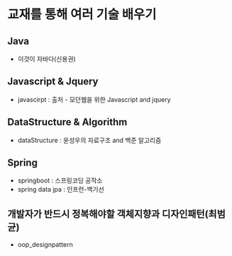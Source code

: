 
교재를 통해 여러 기술 배우기
==========================

Java
---
+ 이것이 자바다(신용권)

Javascript & Jquery
-----------------
 + javascirpt : 출처 - 모던웹을 위한 Javascript and jquery


DataStructure & Algorithm
---------------------------
+ dataStructure : 윤성우의 자료구조 and  백준 알고리즘

Spring
----------------------------
+ springboot : 스프링코딩 공작소
+ spring data jpa : 인프런-백기선

개발자가 반드시 정복해야할 객체지향과 디자인패턴(최범균)
-------------------------------------------------------------------
+ oop_designpattern
 